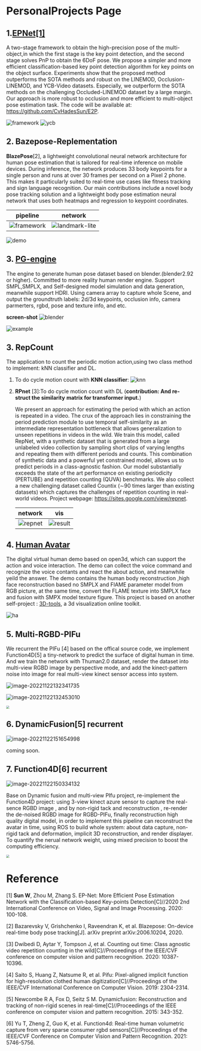 <!--
 * @Date: 2022-09-20 10:30:51
 * @LastEditors: cvhadessun
 * @LastEditTime: 2022-09-20 18:40:53
 * @FilePath: /PersonalProjects/README.md
-->
# PersonalProjects Page

## 1.[EPNet[1]](https://github.com/CvHadesSun/E2P)

A two-stage framework to obtain the high-precision pose of the multi-object,in which the first stage is the key point detection, and the second stage solves PnP to obtain the 6DoF pose. We propose a simpler and more efficient classification-based key point detection algorithm for key points on the object surface. Experiments show that the proposed method outperforms the SOTA methods and robust on the LINEMOD, Occlusion-LINEMOD, and YCB-Video datasets. Especially, we outperform the SOTA methods on the challenging Occluded-LINEMOD dataset by a large margin. Our approach is more robust to occlusion and more efficient to multi-object pose estimation task. The code will be available at: https://github.com/CvHadesSun/E2P.

![framework](assets/E2P/framework.png)
![ycb](assets/E2P/ycb-2.gif)



## 2. Bazepose-Replementation

**BlazePose**[2], a lightweight convolutional neural network architecture for human pose estimation that is tailored for real-time inference on mobile devices. During inference, the network produces 33 body keypoints for a single person and runs at over 30 frames per second on a Pixel 2 phone. This makes it particularly suited to real-time use cases like fitness tracking and sign language recognition. Our main contributions include a novel body pose tracking solution and a lightweight body pose estimation neural network that uses both heatmaps and regression to keypoint coordinates.

|                     pipeline                     |                       network                        |
| :----------------------------------------------: | :--------------------------------------------------: |
| ![framework](assets/blazepose/tracking_demo.png) | ![landmark-lite](assets/blazepose/landmark_lite.png) |

![demo](assets/blazepose/exercise_pose.gif)

## 3. [PG-engine](https://github.com/CvHadesSun/PG-engine)
The engine to generate human pose dataset based on blender.(blender2.92 or higher).  Committed to  more reality human render engine. Support SMPL,SMPLX, and Self-designed model simulation and data generation, meanwhile support HDRI. Using camera array to capture whole Scene, and output the groundtruth labels: 2d/3d keypoints, occlusion info, camera parmerters, rgbd, pose and texture info, and etc.

**screen-shot**
![blender](assets/pg-engine/blender.png)

![example](assets/pg-engine/00.gif)

## 3. RepCount

The application to count the periodic motion action,using two class method to implement: kNN classifier and DL. 



1. To do cycle motion count with **KNN classifier**:
    ![knn](assets/repcount/test008_output.gif)

2. **RPnet** [3]:To do cycle motion count with DL (**contribution: And re-struct the  similarity** **matrix for transformer input.**)

   We present an approach for estimating the period with which an action is repeated in a video. The crux of the approach lies in constraining the period prediction module to use temporal self-similarity as an intermediate representation bottleneck that allows generalization to unseen repetitions in videos in the wild. We train this model, called RepNet, with a synthetic dataset that is generated from a large unlabeled video collection by sampling short clips of varying lengths and repeating them with different periods and counts. This combination of synthetic data and a powerful yet constrained model, allows us to predict periods in a class-agnostic fashion. Our model substantially exceeds the state of the art performance on existing periodicity (PERTUBE) and repetition counting (QUVA) benchmarks. We also collect a new challenging dataset called Countix (∼90 times larger than existing datasets) which captures the challenges of repetition counting in real-world videos. Project webpage: https://sites.google.com/view/repnet. 

   | network                                                |                  vis                  |
   | ------------------------------------------------------ | :-----------------------------------: |
   | ![repnet](assets/repcount/image-20220117191327821.png) | ![result](assets/repcount/output.gif) |


## 4. [Human Avatar](https://github.com/CvHadesSun/Human-avatar)

The digital virtual human demo based on open3d, which can support the action and voice interaction. The demo can collect the voice command and recognize the voice contants and react the about action, and meanwhile yeild the answer. The demo contains the human body reconstruction ,high face reconstruction based no SMPLX and FlAME parameter model from RGB picture, at the same time, convert the FLAME texture into SMPLX face and fusion with SMPX model texture figure. This project is based on another self-project : [3D-tools](https://github.com/CvHadesSun/3D-Tools/tree/main/vis), a 3d visualization online toolkit.

![ha](assets/human_avatar/2.gif)

## 5. Multi-RGBD-PIFu

We recurrent the PIFu [4]  based on the offical source code, we  implement Function4D[5] a tiny-network to predict the surface of digital human in time. And we train the network with Thuman2.0 dataset, render the dataset into multi-view RGBD image by perspective mode, and add the kinect-pattern noise into image for real multi-view kinect sensor access into system.

![image-20221122132341735](assets/pifu/image-20221122132341735.png)

![image-20221122132453010](assets/pifu/image-20221122132453010.png)

<img src="assets/pifu/test.gif" style="zoom:50%;" />

## 6. DynamicFusion[5] recurrent

![image-20221122151654998](assets/pifu/image-20221122151654998.png)

coming soon.

## 7. Function4D[6] recurrent

![image-20221122150334132](/run/user/1000/doc/d3e927c1/image-20221122150334132.png)

Base on Dynamic fusion and multi-view PIfu project, re-implement the Function4D project: using 3-view kinect azure sensor to capture the real-sence RGBD image , and by non-rigid tack and reconstruction , re-render the de-noised RGBD image for RGBD-PIFu, finally reconstruction high quality digital model, in order to implement this pipeline can reconstruct the avatar in time, using ROS to build whole system: about data capture, non-rigid tack and deformation, implicit 3D reconstruction, and render displayer. To quantify the nerual network weight, using mixed precision to boost the computing efficiency.

<img src="assets/pifu/system_pifu.png" style="zoom:50%;" />


# Reference

[1]  **Sun W**, Zhou M, Zhang S. EP-Net: More Efficient Pose Estimation Network with the Classification-based Key-points Detection[C]//2020 2nd International Conference on Video, Signal and Image Processing. 2020: 100-108.

[2]  Bazarevsky V, Grishchenko I, Raveendran K, et al. Blazepose: On-device real-time body pose tracking[J]. arXiv preprint arXiv:2006.10204, 2020.

[3] Dwibedi D, Aytar Y, Tompson J, et al. Counting out time: Class agnostic video repetition counting in the wild[C]//Proceedings of the IEEE/CVF conference on computer vision and pattern recognition. 2020: 10387-10396.

[4] Saito S, Huang Z, Natsume R, et al. Pifu: Pixel-aligned implicit function for high-resolution clothed human digitization[C]//Proceedings of the IEEE/CVF International Conference on Computer Vision. 2019: 2304-2314.

[5] Newcombe R A, Fox D, Seitz S M. Dynamicfusion: Reconstruction and tracking of non-rigid scenes in real-time[C]//Proceedings of the IEEE conference on computer vision and pattern recognition. 2015: 343-352.

[6] Yu T, Zheng Z, Guo K, et al. Function4d: Real-time human volumetric capture from very sparse consumer rgbd sensors[C]//Proceedings of the IEEE/CVF Conference on Computer Vision and Pattern Recognition. 2021: 5746-5756.
